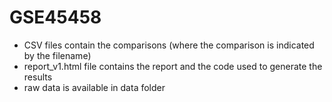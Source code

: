 # GSE45458

- CSV files contain the comparisons (where the comparison is indicated by the filename)
- report_v1.html file contains the report and the code used to generate the results
- raw data is available in data folder
